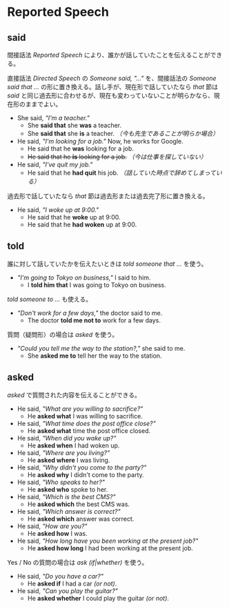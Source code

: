 # Reported Speech

## said

間接話法 _Reported Speech_ により、誰かが話していたことを伝えることができる。

直接話法 _Directed Speech_ の _Someone said, "..."_ を、間接話法の _Someone said that ..._ の形に置き換える。話し手が、現在形で話していたなら _that_ 節は _said_ と同じ過去形に合わせるが、現在も変わっていないことが明らかなら、現在形のままでよい。

* She said, _"I'm a teacher."_
    * She __said that__ she __was__ a teacher.
    * She __said that__ she __is__ a teacher. _（今も先生であることが明らか場合）_
* He said, _"I'm looking for a job."_ Now, he works for Google.
    * He said that he __was__ looking for a job.
    * <del>He said that he __is__ looking for a job.</del> _（今は仕事を探していない）_
* He said, _"I've quit my job."_
    * He said that he __had quit__ his job. _（話していた時点で辞めてしまっている）_

過去形で話していたなら _that_ 節は過去形または過去完了形に置き換える。

* He said, _"I woke up at 9:00."_
    * He said that he __woke__ up at 9:00.
    * He said that he __had woken__ up at 9:00.

## told

誰に対して話していたかを伝えたいときは _told someone that ..._ を使う。

* _"I'm going to Tokyo on business,"_ I said to him.
    * I __told him that__ I was going to Tokyo on business.

_told someone to ..._ も使える。

* _"Don't work for a few days,"_ the doctor said to me.
    * The doctor __told me not to__ work for a few days.

質問（疑問形）の場合は _asked_ を使う。

* _"Could you tell me the way to the station?,"_ she said to me.
    * She __asked me to__ tell her the way to the station.

## asked

_asked_ で質問された内容を伝えることができる。

* He said, _"What are you willing to sacrifice?"_
    * He __asked what__ I was willing to sacrifice.
* He said, _"What time does the post office close?"_
    * He __asked what__ time the post office closed.
* He said, _"When did you wake up?"_
    * He __asked when__ I had woken up.
* He said, _"Where are you living?"_
    * He __asked where__ I was living.
* He said, _"Why didn't you come to the party?"_
    * He __asked why__ I didn't come to the party.
* He said, _"Who speaks to her?"_
    * He __asked who__ spoke to her.
* He said, _"Which is the best CMS?"_
    * He __asked which__ the best CMS was.
* He said, _"Which answer is correct?"_
    * He __asked which__ answer was correct.
* He said, _"How are you?"_
    * He __asked how__ I was.
* He said, _"How long have you been working at the present job?"_
    * He __asked how long__ I had been working at the present job.

Yes / No の質問の場合は _ask (if|whether)_ を使う。

* He said, _"Do you have a car?"_
    * He __asked if__ I had a car _(or not)_.
* He said, _"Can you play the guitar?"_
    * He __asked whether__ I could play the guitar _(or not)_.

